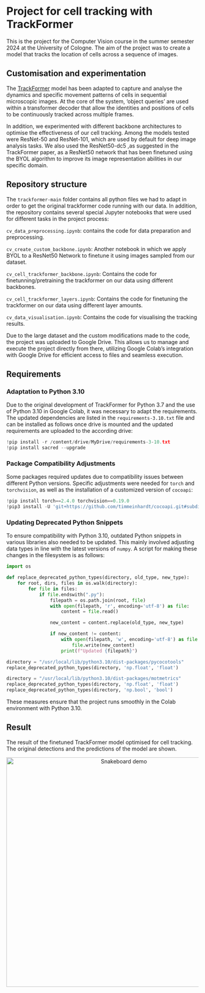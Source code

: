# Project for cell tracking with TrackFormer
This is the project for the Computer Vision course in the summer semester 2024 at the University of Cologne. The aim of the project was to create a model that tracks the location of cells across a sequence of images.

## Customisation and experimentation
The [TrackFormer](https://github.com/timmeinhardt/trackformer/tree/main) model has been adapted to capture and analyse the dynamics and specific movement patterns of cells in sequential microscopic images. At the core of the system, ‘object queries’ are used within a transformer decoder that allow the identities and positions of cells to be continuously tracked across multiple frames.

In addition, we experimented with different backbone architectures to optimise the effectiveness of our cell tracking. Among the models tested were ResNet-50 and ResNet-101, which are used by default for deep image analysis tasks. We also used the ResNet50-dc5 ,as suggested in the TrackFormer paper, as a ResNet50 network that has been finetuned using the BYOL algorithm to improve its image representation abilities in our specific domain.

## Repository structure
The ```trackformer-main``` folder contains all python files we had to adapt in order to get the original trackformer code running with our data. In addition, the repository contains several special Jupyter notebooks that were used for different tasks in the project process:

```cv_data_preprocessing.ipynb```: 
contains the code for data preparation and preprocessing.

```cv_create_custom_backbone.ipynb```:
Another notebook in which we apply BYOL to a ResNet50 Network to finetune it using images sampled from our dataset.

```cv_cell_trackformer_backbone.ipynb```:
Contains the code for finetunning/pretraining the trackformer on our data using different backbones.

```cv_cell_trackformer_layers.ipynb```:
Contains the code for finetuning the trackformer on our data using different layer amounts.

```cv_data_visualisation.ipynb```:
Contains the code for visualising the tracking results.

Due to the large dataset and the custom modifications made to the code, the project was uploaded to Google Drive. This allows us to manage and execute the project directly from there, utilizing Google Colab’s integration with Google Drive for efficient access to files and seamless execution.

## Requirements
### Adaptation to Python 3.10
Due to the original development of TrackFormer for Python 3.7 and the use of Python 3.10 in Google Colab, it was necessary to adapt the requirements. The updated dependencies are listed in the ```requirements-3.10.txt``` file and can be installed as follows once drive is mounted and the updated requirements are uploaded to the according drive:
```py
!pip install -r /content/drive/MyDrive/requirements-3-10.txt
!pip install sacred --upgrade
```

### Package Compatibility Adjustments
Some packages required updates due to compatibility issues between different Python versions. Specific adjustments were needed for ```torch``` and ```torchvision```, as well as the installation of a customized version of ```cocoapi```:
```py
!pip install torch==2.4.0 torchvision==0.19.0
!pip3 install -U 'git+https://github.com/timmeinhardt/cocoapi.git#subdirectory=PythonAPI'
```

### Updating Deprecated Python Snippets
To ensure compatibility with Python 3.10, outdated Python snippets in various libraries also needed to be updated. This mainly involved adjusting data types in line with the latest versions of ```numpy```. A script for making these changes in the filesystem is as follows:
```py
import os

def replace_deprecated_python_types(directory, old_type, new_type):
    for root, dirs, files in os.walk(directory):
        for file in files:
            if file.endswith(".py"):
                filepath = os.path.join(root, file)
                with open(filepath, 'r', encoding='utf-8') as file:
                    content = file.read()

                new_content = content.replace(old_type, new_type)

                if new_content != content:
                    with open(filepath, 'w', encoding='utf-8') as file:
                        file.write(new_content)
                    print(f"Updated {filepath}")

directory = "/usr/local/lib/python3.10/dist-packages/pycocotools"
replace_deprecated_python_types(directory, 'np.float', 'float')

directory = "/usr/local/lib/python3.10/dist-packages/motmetrics"
replace_deprecated_python_types(directory, 'np.float', 'float')
replace_deprecated_python_types(directory, 'np.bool', 'bool')
```

These measures ensure that the project runs smoothly in the Colab environment with Python 3.10.

## Result

The result of the finetuned TrackFormer model optimised for cell tracking. The original detections and the predictions of the model are shown.

<div align="center">
    <img src="test_sequence_with_annotations_and_detections.gif" alt="Snakeboard demo" width="600"/>
</div>


